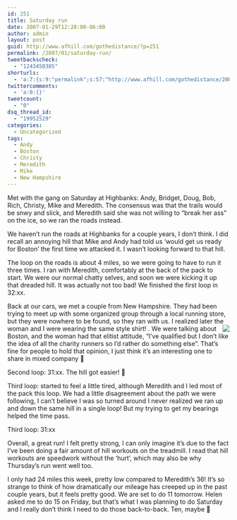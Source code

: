 ```yaml
---
id: 251
title: Saturday run
date: 2007-01-29T12:28:00-06:00
author: admin
layout: post
guid: http://www.afhill.com/gothedistance/?p=251
permalink: /2007/01/saturday-run/
tweetbackscheck:
  - "1243450385"
shorturls:
  - 'a:7:{s:9:"permalink";s:57:"http://www.afhill.com/gothedistance/2007/01/saturday-run/";s:7:"tinyurl";s:25:"http://tinyurl.com/qd839l";s:4:"isgd";s:17:"http://is.gd/Anx7";s:5:"bitly";s:19:"http://bit.ly/u25kG";s:5:"snipr";s:22:"http://snipr.com/i4xkr";s:5:"snurl";s:22:"http://snurl.com/i4xkr";s:7:"snipurl";s:24:"http://snipurl.com/i4xkr";}'
twittercomments:
  - 'a:0:{}'
tweetcount:
  - "0"
dsq_thread_id:
  - "19952529"
categories:
  - Uncategorized
tags:
  - Andy
  - Boston
  - Christy
  - Meredith
  - Mike
  - New Hampshire
---
```

Met with the gang on Saturday at Highbanks: Andy, Bridget, Doug, Bob, Rich, Christy, Mike and Meredith. The consensus was that the trails would be snwy and slick, and Meredith said she was not willing to &#8220;break her ass&#8221; on the ice, so we ran the roads instead.

We haven&#8217;t run the roads at Highbanks for a couple years, I don&#8217;t think. I did recall an annoying hill that Mike and Andy had told us &#8216;would get us ready for Boston&#8217; the first time we attacked it. I wasn&#8217;t looking forward to that hill. 

The loop on the roads is about 4 miles, so we were going to have to run it three times. I ran with Meredith, comfortably at the back of the pack to start. We were our normal chatty selves, and soon we were kicking it up that dreaded hill. It was actually not too bad! We finished the first loop in 32:xx. 

Back at our cars, we met a couple from New Hampshire. They had been trying to meet up with some organized group through a local running store, but they were nowhere to be found, so they ran with us. I realized later the woman and I were wearing the same style shirt!<img src="http://www.sugoi.ca/oimg/x2_SUG64612F_44335_44682.jpg" align="right" /> . We were talking about Boston, and the woman had that elitist attitude, &#8220;I&#8217;ve qualified but I don&#8217;t like the idea of all the charity runners so I&#8217;d rather do something else&#8221;. That&#8217;s fine for people to hold that opinion, I just think it&#8217;s an interesting one to share in mixed company 🙂 

Second loop: 31:xx. The hill got easier! 🙂

Third loop: started to feel a little tired, although Meredith and I led most of the pack this loop. We had a little disagreement about the path we were following, I can&#8217;t believe I was so turned around I never realized we ran up and down the same hill in a single loop! But my trying to get my bearings helped the time pass.

Third loop: 31:xx

Overall, a great run! I felt pretty strong, I can only imagine it&#8217;s due to the fact I&#8217;ve been doing a fair amount of hill workouts on the treadmill. I read that hill workouts are speedwork without the &#8216;hurt&#8217;, which may also be why Thursday&#8217;s run went well too.

I only had 24 miles this week, pretty low compared to Meredith&#8217;s 36! It&#8217;s so strange to think of how dramatically our mileage has creeped up in the past couple years, but it feels pretty good. We are set to do 11 tomorrow. Helen asked me to do 15 on Friday, but that&#8217;s what I was planning to do Saturday and I really don&#8217;t think I need to do those back-to-back. Ten, maybe 🙂